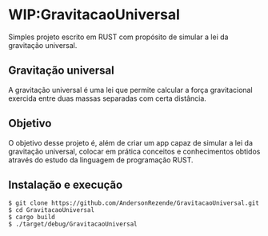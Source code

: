 # WIP:GravitacaoUniversal
Simples projeto escrito em RUST com propósito de simular a lei da gravitação universal.

## Gravitação universal
A gravitação universal é uma lei que permite calcular a força gravitacional exercida entre duas massas separadas com certa distância.

## Objetivo
O objetivo desse projeto é, além de criar um app capaz de simular a lei da gravitação universal, 
colocar em prática conceitos e conhecimentos obtidos através do estudo da linguagem de programação RUST.


## Instalação e execução
```
$ git clone https://github.com/AndersonRezende/GravitacaoUniversal.git
$ cd GravitacaoUniversal
$ cargo build
$ ./target/debug/GravitacaoUniversal
```